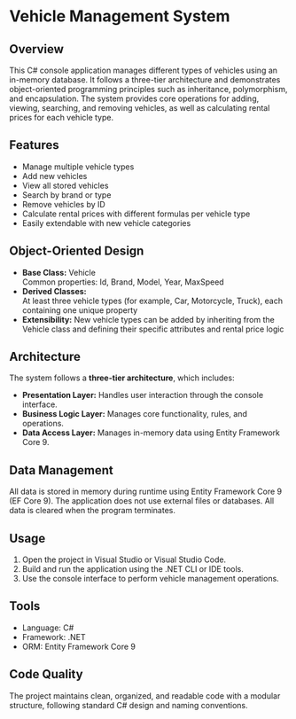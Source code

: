# Vehicle Management System

## Overview
This C# console application manages different types of vehicles using an in-memory database. It follows a three-tier architecture and demonstrates object-oriented programming principles such as inheritance, polymorphism, and encapsulation. The system provides core operations for adding, viewing, searching, and removing vehicles, as well as calculating rental prices for each vehicle type.

## Features
- Manage multiple vehicle types  
- Add new vehicles  
- View all stored vehicles  
- Search by brand or type  
- Remove vehicles by ID  
- Calculate rental prices with different formulas per vehicle type  
- Easily extendable with new vehicle categories  

## Object-Oriented Design
- **Base Class:** Vehicle  
  Common properties: Id, Brand, Model, Year, MaxSpeed  
- **Derived Classes:**  
  At least three vehicle types (for example, Car, Motorcycle, Truck), each containing one unique property  
- **Extensibility:** New vehicle types can be added by inheriting from the Vehicle class and defining their specific attributes and rental price logic  

## Architecture
The system follows a **three-tier architecture**, which includes:
- **Presentation Layer:** Handles user interaction through the console interface.  
- **Business Logic Layer:** Manages core functionality, rules, and operations.  
- **Data Access Layer:** Manages in-memory data using Entity Framework Core 9.  

## Data Management
All data is stored in memory during runtime using Entity Framework Core 9 (EF Core 9). The application does not use external files or databases. All data is cleared when the program terminates.

## Usage
1. Open the project in Visual Studio or Visual Studio Code.  
2. Build and run the application using the .NET CLI or IDE tools.  
3. Use the console interface to perform vehicle management operations.

## Tools
- Language: C#  
- Framework: .NET  
- ORM: Entity Framework Core 9  

## Code Quality
The project maintains clean, organized, and readable code with a modular structure, following standard C# design and naming conventions.

